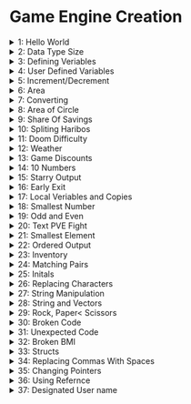 # Game Engine Creation

<details>
<summary> 1: Hello World</summary>
<br>
The first program I made as part of this module is was the hello world program, almost all programmers would know this is the basic bear bones program that every programmer typcily startd with.
<br>
A basic explination of how this works is once the script runs it outputs the phrase "Hellow World!" to the console. This first programe is mainly used to give me something simple to start learning with.

![HelloWorld_Script](https://user-images.githubusercontent.com/115167027/207301173-50a52381-ef54-4e95-9e51-b2f5d2c12d1f.png)
  
</details>

<details>
<summary> 2: Data Type Size</summary>
<br>

</details>

<details>
<summary> 3: Defining Veriables</summary>
<br>

</details>
<details>
<summary> 4: User Defined Variables</summary>
<br>

</details>

<details>
<summary> 5: Increment/Decrement</summary>
<br>

</details>

<details>
<summary> 6: Area</summary>
<br>

</details>

<details>
<summary> 7: Converting</summary>
<br>

</details>

<details>
<summary> 8: Area of Circle</summary>
<br>

</details>

<details>
<summary> 9: Share Of Savings</summary>
<br>

</details>

<details>
<summary> 10: Spliting Haribos</summary>
<br>

</details>

<details>
<summary> 11: Doom Difficulty</summary>
<br>

</details>

<details>
<summary> 12: Weather</summary>
<br>

</details>

<details>
<summary> 13: Game Discounts</summary>
<br>

</details>

<details>
<summary> 14: 10 Numbers</summary>
<br>

</details>

<details>
<summary> 15: Starry Output</summary>
<br>

</details>

<details>
<summary> 16: Early Exit</summary>
<br>

</details>

<details>
<summary> 17: Local Veriables and Copies</summary>
<br>

</details>

<details>
<summary> 18: Smallest Number</summary>
<br>

</details>

<details>
<summary> 19: Odd and Even</summary>
<br>

</details>

<details>
<summary> 20: Text PVE Fight</summary>
<br>

</details>

<details>
<summary> 21: Smallest Element</summary>
<br>

</details>

<details>
<summary> 22: Ordered Output</summary>
<br>

</details>

<details>
<summary> 23: Inventory</summary>
<br>

</details>

<details>
<summary> 24: Matching Pairs</summary>
<br>

</details>

<details>
<summary> 25: Initals</summary>
<br>

</details>

<details>
<summary> 26: Replacing Characters</summary>
<br>

</details>

<details>
<summary> 27: String Manipulation</summary>
<br>

</details>

<details>
<summary> 28: String and Vectors</summary>
<br>

</details>

<details>
<summary> 29: Rock, Paper< Scissors</summary>
<br>

</details>

<details>
<summary> 30: Broken Code</summary>
<br>

</details>

<details>
<summary> 31: Unexpected Code</summary>
<br>

</details>

<details>
<summary> 32: Broken BMI</summary>
<br>

</details>

<details>
<summary> 33: Structs</summary>
<br>

</details>

<details>
<summary> 34: Replacing Commas With Spaces</summary>
<br>

</details>

<details>
<summary> 35: Changing Pointers</summary>
<br>

</details>

<details>
<summary> 36: Using Refernce</summary>
<br>

</details>

<details>
<summary> 37: Designated User name</summary>
<br>

</details>
